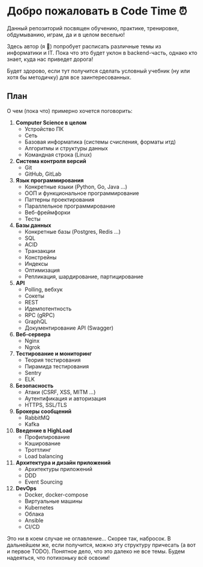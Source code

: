 # Добро пожаловать в Code Time :alarm_clock:

Данный репозиторий посвящен обучению, практике, тренировке, обдумыванию, играм, да и в целом веселью!

Здесь автор (я :wave:) попробует расписать различные темы из информатики и IT. Пока что это будет уклон в backend-часть,
однако кто знает, куда нас
приведет дорога!

Будет здорово, если тут получится сделать условный учебник (ну или хотя бы методичку) для все заинтересованных.

## План

О чем (пока что) примерно хочется поговорить:

1. **Computer Science в целом**
    - Устройство ПК
    - Сеть
    - Базовая информатика (системы счисления, форматы итд)
    - Алгоритмы и структуры данных
    - Командная строка (Linux)
2. **Система контроля версий**
    - Git
    - GitHub, GitLab
3. **Язык программирования**
    - Конкретные языки (Python, Go, Java ...)
    - ООП и функциональное программирование
    - Паттерны проектирования
    - Параллельное программирование
    - Веб-фреймфорки
    - Тесты
4. **Базы данных**
    - Конкретные базы (Postgres, Redis ...)
    - SQL
    - ACID
    - Транзакции
    - Констрейны
    - Индексы
    - Оптимизация
    - Репликация, шардирование, партицирование
5. **API**
    - Polling, вебхук
    - Сокеты
    - REST
    - Идемпотентность
    - RPC (gRPC)
    - GraphQL
    - Документирование API (Swagger)
6. **Веб-сервера**
    - Nginx
    - Ngrok
7. **Тестирование и мониторинг**
    - Теория тестирования
    - Пирамида тестирования
    - Sentry
    - ELK
8. **Безопасность**
    - Атаки (CSRF, XSS, MITM ...)
    - Аутентификация и авторизация
    - HTTPS, SSL/TLS
9. **Брокеры сообщений**
    - RabbitMQ
    - Kafka
10. **Введение в HighLoad**
    - Профилирование
    - Кэширование
    - Троттлинг
    - Load balancing
11. **Архитектура и дизайн приложений**
    - Архитектуры приложений
    - DDD
    - Event Sourcing
12. **DevOps**
    - Docker, docker-compose
    - Виртуальные машины
    - Kubernetes
    - Облака
    - Ansible
    - CI/CD

Это ни в коем случае не оглавление... Скорее так, набросок. В дальнейшем же, если получится, можно эту структуру
причесать (а вот и первое TODO).
Понятное дело, что это далеко не все темы. Будем надеяться, что потихоньку всё освоим!  
